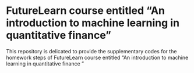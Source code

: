 # FutureLearn course entitled “An introduction to machine learning in quantitative finance”
This repository is delicated to provide the supplementary codes for the homework steps of FutureLearn course entitled “An introduction to machine learning in quantitative finance ” 
